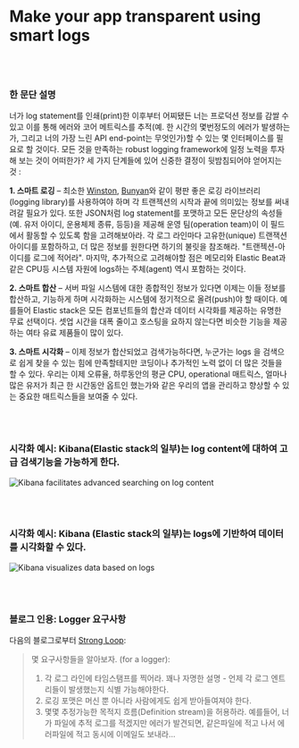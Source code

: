 # Make your app transparent using smart logs

<br/><br/>

### 한 문단 설명

너가 log statement를 인쇄(print)한 이후부터 어찌됐든 너는 프로덕션 정보를 감쌀 수 있고 이를 통해 에러와 코어 메트릭스를 추적(예. 한 시간의 몇번정도의 에러가 발생하는가, 그리고 너의 가장 느린 API end-point는 무엇인가)할 수 있는 몇 인터페이스를 필요로 할 것이다.
모든 것을 만족하는 robust logging framework에 일정 노력을 투자해 보는 것이 어떠한가? 세 가지 단계들에 있어 신중한 결정이 뒷밤침되어야 얻어지는 것 :

**1. 스마트 로깅** – 최소한 [Winston](https://github.com/winstonjs/winston), [Bunyan](https://github.com/trentm/node-bunyan)와 같이 평판 좋은 로깅 라이브러리(logging library)를 사용하여야 하며 각 트랜젝션의 시작과 끝에 의미있는 정보를 써내려갈 필요가 있다. 또한 JSON처럼 log statement를 포맷하고 모든 문단상의 속성들(예. 유저 아이디, 운용체제 종류, 등등)을 제공해 운영 팀(operation team)이 이 필드에서 활동할 수 있도록 함을 고려해보아라. 각 로그 라인마다 고유한(unique) 트랜잭션 아이디를 포함하하고, 더 많은 정보를 원한다면 하기의 불릿을 참조해라. "트랜젝션-아이디를 로그에 적어라". 마지막, 추가적으로 고려해야할 점은 메모리와 Elastic Beat과 같은 CPU등 시스템 자원에 logs하는 주체(agent) 역시 포함하는 것이다.

**2. 스마트 합산** – 서버 파일 시스템에 대한 종합적인 정보가 있다면 이제는 이들 정보를 합산하고, 기능하게 하며 시각화하는 시스템에 정기적으로 올려(push)야 할 때이다. 예를들어 Elastic stack은 모든 컴포넌트들의 합산과 데이터 시각화를 제공하는 유명한 무료 선택이다. 셋업 시간을 대폭 줄이고 호스팅을 요하지 않는다면 비슷한 기능을 제공하는 여타 유료 제품들이 많이 있다.

**3. 스마트 시각화** – 이제 정보가 합산되었고 검색가능하다면, 누군가는 logs 을 검색으로 쉽게 찾을 수 있는 힘에 만족할테지만 코딩이나 추가적인 노력 없이 더 많은 것들을 할 수 있다. 우리는 이제 오류율, 하루동안의 평균 CPU, operational 매트릭스, 얼마나 많은 유저가 최근 한 시간동안 옵트인 했는가와 같은 우리의 앱을 관리하고 향상할 수 있는 중요한 매트릭스들을 보여줄 수 있다.

<br/><br/>

### 시각화 예시: Kibana(Elastic stack의 일부)는 log content에 대하여 고급 검색기능을 가능하게 한다.

![Kibana facilitates advanced searching on log content](/assets/images/smartlogging1.png "Kibana facilitates advanced searching on log content")

<br/><br/>

### 시각화 예시: Kibana (Elastic stack의 일부)는 logs에 기반하여 데이터를 시각화할 수 있다.

![Kibana visualizes data based on logs](/assets/images/smartlogging2.jpg "Kibana visualizes data based on logs")

<br/><br/>

### 블로그 인용: Logger 요구사항

다음의 블로그로부터 [Strong Loop](https://strongloop.com/strongblog/compare-node-js-logging-winston-bunyan/):

> 몇 요구사항들을 알아보자. (for a logger):
>
> 1. 각 로그 라인에 타임스탬프를 찍어라. 꽤나 자명한 설명 - 언제 각 로그 엔트리들이 발생했는지 식별 가능해야한다.
> 2. 로깅 포맷은 머신 뿐 아니라 사람에게도 쉽게 받아들여져야 한다.
> 3. 몇몇 추정가능한 목적지 흐름(Definition stream)을 허용하라. 예를들어, 너가 파일에 추적 로그를 적겠지만 에러가 발견되면, 같은파일에 적고 나서 에러파일에 적고 동시에 이메일도 보내라…

<br/><br/>

<br/><br/>
